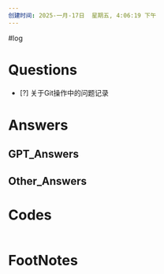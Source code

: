 ```yaml
---
创建时间: 2025-一月-17日  星期五, 4:06:19 下午
---
```

#log 

# Questions

- [?] 关于Git操作中的问题记录


# Answers


## GPT_Answers


## Other_Answers


# Codes

```python

```



# FootNotes